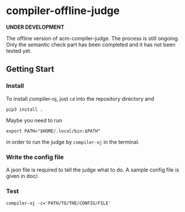 # compiler-offline-judge

**UNDER DEVELOPMENT**

The offline version of acm-compiler-judge. The process is still ongoing.
Only the semantic check part has been completed and it has not been tested
yet.

## Getting Start

### Install

To install compiler-oj, just `cd` into the repository directory and 

`pip3 install .`

Maybe you need to run 

`export PATH="$HOME/.local/bin:$PATH"`

in order to run the judge by `compiler-oj` in the terminal.

### Write the config file

A json file is required to tell the judge what to do. A sample config
file is given in doc/.

### Test

`compiler-oj -c='PATH/TO/THE/CONFIG/FILE'`

